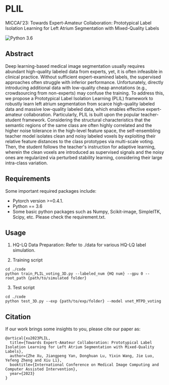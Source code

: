 # PLIL
MICCAI'23: Towards Expert-Amateur Collaboration: Prototypical Label Isolation Learning for Left Atrium Segmentation with Mixed-Quality Labels

![Python 3.6](https://img.shields.io/badge/python-3.6-green.svg)

## Abstract
Deep learning-based medical image segmentation usually requires abundant high-quality labeled data from experts, yet, it is often infeasible in clinical practice. Without sufficient expert-examined labels, the supervised approaches often struggle with inferior performance. Unfortunately, directly introducing additional data with low-quality cheap annotations (e.g., crowdsourcing from non-experts) may confuse the training. To address this, we propose a Prototypical Label Isolation Learning (PLIL) framework to robustly learn left atrium segmentation from scarce high-quality labeled data and massive low-quality labeled data, which enables effective expert-amateur collaboration. Particularly, PLIL is built upon the popular teacher-student framework. Considering the structural characteristics that the semantic regions of the same class are often highly correlated and the higher noise tolerance in the high-level feature space, the self-ensembling teacher model isolates clean and noisy labeled voxels by exploiting their relative feature distances to the class prototypes via multi-scale voting. Then, the student follows the teacher's instruction for adaptive learning, wherein the clean voxels are introduced as supervised signals and the noisy ones are regularized via perturbed stability learning, considering their large intra-class variation. 

## Requirements
Some important required packages include:
* Pytorch version >=0.4.1.
* Python == 3.6 
* Some basic python packages such as Numpy, Scikit-image, SimpleITK, Scipy, etc. Please check the requirement.txt.

## Usage

1. HQ-LQ Data Preparation:
Refer to ./data for various HQ-LQ label simulation.


2. Training script
```
cd ./code
python train_PLIL_voting_3D.py --labeled_num {HQ num} --gpu 0 --root_path {path/to/simulated folder}
```

3. Test script 
```
cd ./code
python test_3D.py --exp {path/to/exp/folder} --model vnet_MTPD_voting
```

## Citation
If our work brings some insights to you, please cite our paper as:
```
@artical{xu2023PLIL,
  title={Towards Expert-Amateur Collaboration: Prototypical Label Isolation Learning for Left Atrium Segmentation with Mixed-Quality Labels},
  author={Zhe Xu, Jiangpeng Yan, Donghuan Lu, Yixin Wang, Jie Luo, Yefeng Zheng and Xiu Li},
  booktitle={International Conference on Medical Image Computing and Computer Assisted Intervention},
  year={2023}
}
```   
